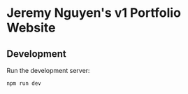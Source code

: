 # Jeremy Nguyen's v1 Portfolio Website

## Development

Run the development server:

```bash
npm run dev
```


